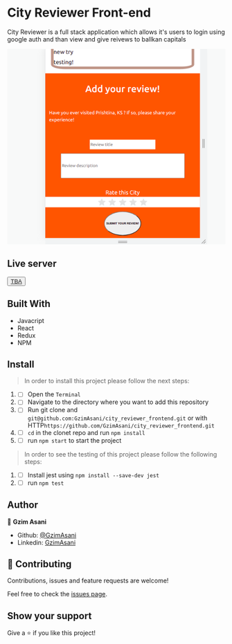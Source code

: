 # City Reviewer Front-end

City Reviewer is a full stack application which allows it's users to login using google auth and than view and give reivews to ballkan capitals



![img](./src/stylecss/pic.png)

## Live server
<button> <a href="https://elated-curran-5872a0.netlify.app/"> TBA </a> </button>

## Built With 

- Javacript
- React
- Redux
- NPM

## Install 

> In order to install this project please follow the next steps:

1. - [ ] Open the `Terminal`
2. - [ ] Navigate to the directory where you want to add this repository
3. - [ ] Run git clone and `git@github.com:GzimAsani/city_reviewer_frontend.git` or with HTTP`https://github.com/GzimAsani/city_reviewer_frontend.git` 
5. - [ ] `cd` in the clonet repo and run `npm install`
6. - [ ] run `npm start` to start the project

> In order to see the testing of this project please follow the following steps:
1. - [ ] Install jest using `npm install --save-dev jest` 
2. - [ ] run `npm test`

## Author

👤 **Gzim Asani**
- Github: [@GzimAsani](https://github.com/GzimAsani)
- Linkedin: [GzimAsani](https://www.linkedin.com/in/gzim-asani-83390a17a/)

## 🤝 Contributing

Contributions, issues and feature requests are welcome!

Feel free to check the [issues page](https://github.com/GzimAsani/city_reviewer_frontend/issues).


## Show your support

Give a ⭐️ if you like this project!